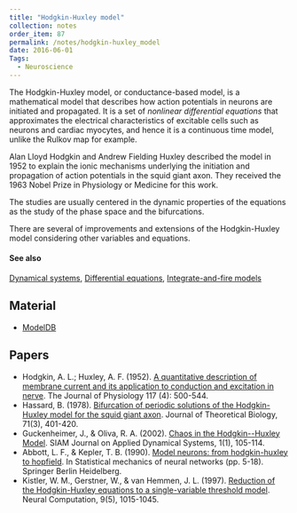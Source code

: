 ```yaml
---
title: "Hodgkin-Huxley model"
collection: notes
order_item: 87
permalink: /notes/hodgkin-huxley_model
date: 2016-06-01
Tags:
  - Neuroscience
---
```


The Hodgkin-Huxley model, or conductance-based model, is a mathematical model that describes how action potentials in neurons are initiated and propagated. It is a set of *nonlinear differential equations* that approximates the electrical characteristics of excitable cells such as neurons and cardiac myocytes, and hence it is a continuous time model, unlike the Rulkov map for example.

Alan Lloyd Hodgkin and Andrew Fielding Huxley described the model in 1952 to explain the ionic mechanisms underlying the initiation and propagation of action potentials in the squid giant axon. They received the 1963 Nobel Prize in Physiology or Medicine for this work.

The studies are usually centered in the dynamic properties of the equations as the study of the phase space and the bifurcations.

There are several of improvements and extensions of the Hodgkin-Huxley model considering other variables and equations.


#### See also
[Dynamical systems](/notes/dynamical_systems), [Differential equations](/notes/differential_equations), [Integrate-and-fire models](/notes/integrate-and-fire_models)


## Material
* [ModelDB](https://senselab.med.yale.edu/ModelDB/)


## Papers
* Hodgkin, A. L.; Huxley, A. F. (1952). [A quantitative description of membrane current and its application to conduction and excitation in nerve](http://www.ncbi.nlm.nih.gov/pmc/articles/PMC1392413/pdf/jphysiol01442-0106.pdf). The Journal of Physiology 117 (4): 500-544.
* Hassard, B. (1978). [Bifurcation of periodic solutions of the Hodgkin-Huxley model for the squid giant axon](http://www.sciencedirect.com/science/article/pii/0022519378901686). Journal of Theoretical Biology, 71(3), 401-420.
* Guckenheimer, J., & Oliva, R. A. (2002). [Chaos in the Hodgkin--Huxley Model](http://epubs.siam.org/doi/pdf/10.1137/S1111111101394040). SIAM Journal on Applied Dynamical Systems, 1(1), 105-114.
* Abbott, L. F., & Kepler, T. B. (1990). [Model neurons: from hodgkin-huxley to hopfield](http://www.neurotheory.columbia.edu/Larry/HHtoH.pdf). In Statistical mechanics of neural networks (pp. 5-18). Springer Berlin Heidelberg.
* Kistler, W. M., Gerstner, W., & van Hemmen, J. L. (1997). [Reduction of the Hodgkin-Huxley equations to a single-variable threshold model](http://infoscience.epfl.ch/record/97776/files/Gerstner97.pdf). Neural Computation, 9(5), 1015-1045.




